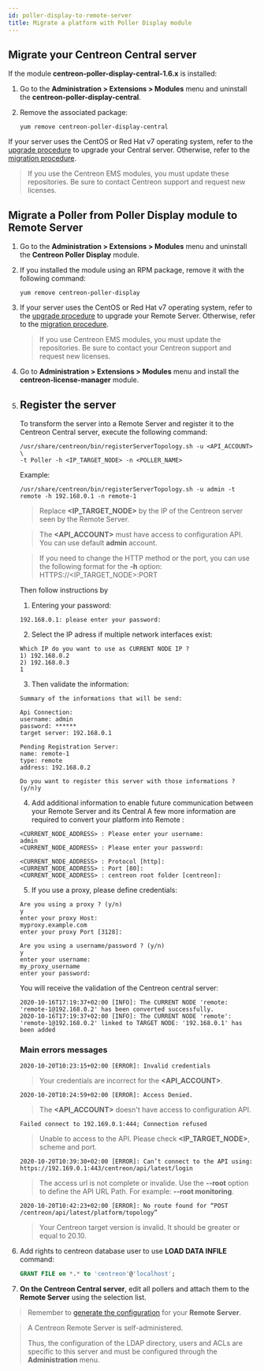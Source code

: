 ```yaml
---
id: poller-display-to-remote-server
title: Migrate a platform with Poller Display module
---
```


## Migrate your Centreon Central server

If the module **centreon-poller-display-central-1.6.x** is installed:

1. Go to the **Administration > Extensions > Modules** menu and uninstall the
**centreon-poller-display-central**.

2. Remove the associated package:

    ```shell
    yum remove centreon-poller-display-central
    ```

If your server uses the CentOS or Red Hat v7 operating system, refer to the
[upgrade procedure](../upgrade/upgrade-from-3-4.html) to upgrade your Central server.
Otherwise, refer to the [migration procedure](../migrate/migrate-from-3-4.html).

> If you use the Centreon EMS modules, you must update these repositories. Be sure
> to contact Centreon support and request new licenses.

## Migrate a Poller from Poller Display module to Remote Server

1. Go to the **Administration > Extensions > Modules** menu and uninstall the
**Centreon Poller Display** module.

2. If you installed the module using an RPM package, remove it with the
following command:

    ```shell
    yum remove centreon-poller-display
    ```

3. If your server uses the CentOS or Red Hat v7 operating system, refer to the
[upgrade procedure](../upgrade/upgrade-from-3-4.html) to upgrade your Remote Server.
Otherwise, refer to the [migration procedure](../migrate/migrate-from-3-4.html).

    > If you use Centreon EMS modules, you must update the repositories. Be sure to
    > contact your Centreon support and request new licenses.

4. Go to **Administration > Extensions > Modules** menu and install the
**centreon-license-manager** module.

5. ## Register the server

    To transform the server into a Remote Server and register it to the Centreon Central server, execute the following command:

    ``` shell
    /usr/share/centreon/bin/registerServerTopology.sh -u <API_ACCOUNT> \
    -t Poller -h <IP_TARGET_NODE> -n <POLLER_NAME>
    ```

    Example:

    ``` shell
    /usr/share/centreon/bin/registerServerTopology.sh -u admin -t remote -h 192.168.0.1 -n remote-1
    ```

    > Replace **<IP_TARGET_NODE>** by the IP of the Centreon server seen by the Remote Server.

    > The **<API_ACCOUNT>** must have access to configuration API. You can use default **admin** account.

    > If you need to change the HTTP method or the port, you can use the following format for the **-h** option:
    > HTTPS://<IP_TARGET_NODE>:PORT

    Then follow instructions by
    1. Entering your password:

    ``` shell
    192.168.0.1: please enter your password:
    ```

    2. Select the IP adress if multiple network interfaces exist:

    ```shell
    Which IP do you want to use as CURRENT NODE IP ?
    1) 192.168.0.2
    2) 192.168.0.3
    1
    ```

    3. Then validate the information:

    ``` shell
    Summary of the informations that will be send:

    Api Connection:
    username: admin
    password: ******
    target server: 192.168.0.1

    Pending Registration Server:
    name: remote-1
    type: remote
    address: 192.168.0.2

    Do you want to register this server with those informations ? (y/n)y
    ```

    4. Add additional information to enable future communication between your Remote Server and its Central
    A few more information are required to convert your platform into Remote :

    ```shell
    <CURRENT_NODE_ADDRESS> : Please enter your username:
    admin
    <CURRENT_NODE_ADDRESS> : Please enter your password:

    <CURRENT_NODE_ADDRESS> : Protocol [http]:
    <CURRENT_NODE_ADDRESS> : Port [80]:
    <CURRENT_NODE_ADDRESS> : centreon root folder [centreon]:
    ```
    5. If you use a proxy, please define credentials:

    ```shell
    Are you using a proxy ? (y/n)
    y
    enter your proxy Host:
    myproxy.example.com
    enter your proxy Port [3128]:

    Are you using a username/password ? (y/n)
    y
    enter your username:
    my_proxy_username
    enter your password:

    ```

    You will receive the validation of the Centreon central server:

    ``` shell
    2020-10-16T17:19:37+02:00 [INFO]: The CURRENT NODE 'remote: 'remote-1@192.168.0.2' has been converted successfully.
    2020-10-16T17:19:37+02:00 [INFO]: The CURRENT NODE 'remote': 'remote-1@192.168.0.2' linked to TARGET NODE: '192.168.0.1' has been added
    ```

    ### Main errors messages

    ``` shell
    2020-10-20T10:23:15+02:00 [ERROR]: Invalid credentials
    ```

    > Your credentials are incorrect for the **<API_ACCOUNT>**.

    ``` shell
    2020-10-20T10:24:59+02:00 [ERROR]: Access Denied.
    ```

    > The **<API_ACCOUNT>** doesn't have access to configuration API.

    ``` shell
    Failed connect to 192.169.0.1:444; Connection refused
    ```

    > Unable to access to the API. Please check **<IP_TARGET_NODE>**, scheme and port.

    ``` shell
    2020-10-20T10:39:30+02:00 [ERROR]: Can’t connect to the API using: https://192.169.0.1:443/centreon/api/latest/login
    ```

    > The access url is not complete or invalide. Use the **--root** option to define the API URL Path. For example: **--root monitoring**.

    ``` shell
    2020-10-20T10:42:23+02:00 [ERROR]: No route found for “POST /centreon/api/latest/platform/topology”
    ```

    > Your Centreon target version is invalid. It should be greater or equal to 20.10.

6. Add rights to centreon database user to use **LOAD DATA INFILE** command:

    ``` SQL
    GRANT FILE on *.* to 'centreon'@'localhost';
    ```

7. **On the Centreon Central server**, edit all pollers and attach them to the
**Remote Server** using the selection list.

> Remember to [generate the configuration](../monitoring/monitoring-servers/deploying-a-configuration.html) for your
> **Remote Server**.

> A Centreon Remote Server is self-administered.
>
> Thus, the configuration of the
> LDAP directory, users and ACLs are specific to this server and must be
> configured through the **Administration** menu.
